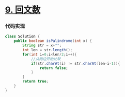 # [9. 回文数](https://leetcode-cn.com/problems/palindrome-number/)



### 代码实现


~~~java
class Solution {
    public boolean isPalindrome(int x) {
        String str = x+"";
        int len = str.length();
        for(int i=0;i<len/2;i++){
            //从两边开始比较
            if(str.charAt(i) != str.charAt(len-i-1)){
                return false;
            }
        }
        return true;
    }
}
~~~